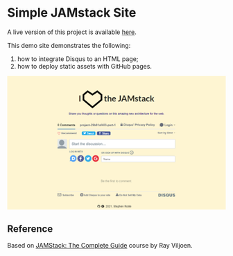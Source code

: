 # Simple JAMstack Site

A live version of this project is available [here](https://stephenroille.github.io/project-29b81af403-part-1/).

This demo site demonstrates the following:

1. how to integrate Disqus to an HTML page;
2. how to deploy static assets with GitHub pages.

![site preview](https://github.com/StephenRoille/project-29b81af403-part-1/blob/master/screenshot.png)

## Reference

Based on [JAMStack: The Complete Guide](https://www.udemy.com/course/jamstack/) course by
Ray Viljoen.
